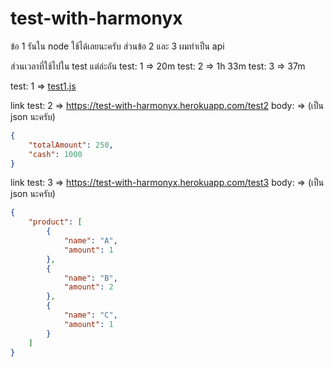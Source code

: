 # test-with-harmonyx

ข้อ 1 รันใน node ใช้ได้เลยนะครับ ส่วนข้อ 2 และ 3 ผมทำเป็น api

ส่วนเวลาที่ใช้ไปใน test แต่ล่ะอัน
test: 1 => 20m
test: 2 => 1h 33m
test: 3 => 37m

test: 1 => [test1.js](test1.js)

link test: 2 => https://test-with-harmonyx.herokuapp.com/test2
body: => (เป็น json นะครับ)

```json
{
    "totalAmount": 250,
    "cash": 1000
}
```

link test: 3 => https://test-with-harmonyx.herokuapp.com/test3
body: => (เป็น json นะครับ)
```json
{
    "product": [
        {
            "name": "A",
            "amount": 1
        },
        {
            "name": "B",
            "amount": 2
        },
        {
            "name": "C",
            "amount": 1
        }
    ]
}
```
